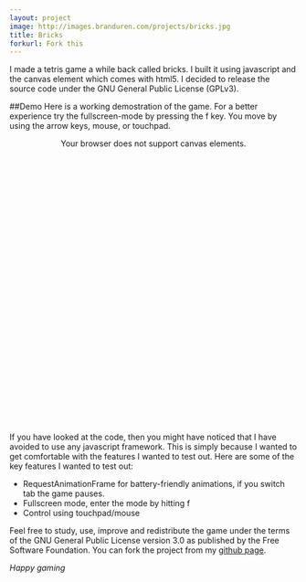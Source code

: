 ```yaml
---
layout: project
image: http://images.branduren.com/projects/bricks.jpg
title: Bricks
forkurl: Fork this
---
```

I made a tetris game a while back called bricks. I built it using javascript and the canvas element which comes with html5. I decided to release the source code under the GNU General Public License (GPLv3).

##Demo
Here is a working demostration of the game. For a better experience try the fullscreen-mode by pressing the f key. You move by using the arrow keys, mouse, or touchpad.

<link rel="stylesheet" type="text/css" href="/css/bricks.css" />
<script type="text/javascript">
   var script = document.createElement('script');
   script.setAttribute('src', '/js/bricks.js');
   script.setAttribute('type', 'text/javascript');
   document.getElementsByTagName('head')[0].appendChild(script);
</script>
<div id="game" style=" height: 500px; display:block;text-align:center">
	<canvas id="bricks">Your browser does not support canvas elements.</canvas>
</div>

If you have looked at the code, then you might have noticed that I have avoided to use any javascript framework. This is simply because I wanted to get comfortable with the features I wanted to test out. Here are some of the key features I wanted to test out:
 * RequestAnimationFrame for battery-friendly animations, if you switch tab the game pauses.
 * Fullscreen mode, enter the mode by hitting f
 * Control using touchpad/mouse

Feel free to study, use, improve and redistribute the game under the terms of the GNU General Public License version 3.0 as published by the Free Software Foundation.
You can fork the project from my [github page](https://github.com/branduren/bricks).

*Happy gaming*
